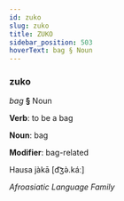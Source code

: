 ```yaml
---
id: zuko
slug: zuko
title: ZUKO
sidebar_position: 503
hoverText: bag § Noun
---
```


### zuko

*bag* **§** Noun

**Verb**: to be a bag

**Noun**: bag

**Modifier**: bag-related

Hausa jàkā [d͡ʒə̀.káː]

*Afroasiatic Language Family*